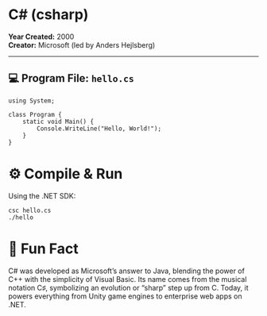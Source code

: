 # C# (csharp)

**Year Created:** 2000  
**Creator:** Microsoft (led by Anders Hejlsberg)

---

## 💻 Program File: `hello.cs`

```
using System;

class Program {
    static void Main() {
        Console.WriteLine("Hello, World!");
    }
}
```

# ⚙️ Compile & Run

Using the .NET SDK:

```
csc hello.cs
./hello
```

# 🧠 Fun Fact

C# was developed as Microsoft’s answer to Java, blending the power of C++ with the simplicity of Visual Basic.
Its name comes from the musical notation C♯, symbolizing an evolution or “sharp” step up from C.
Today, it powers everything from Unity game engines to enterprise web apps on .NET.
